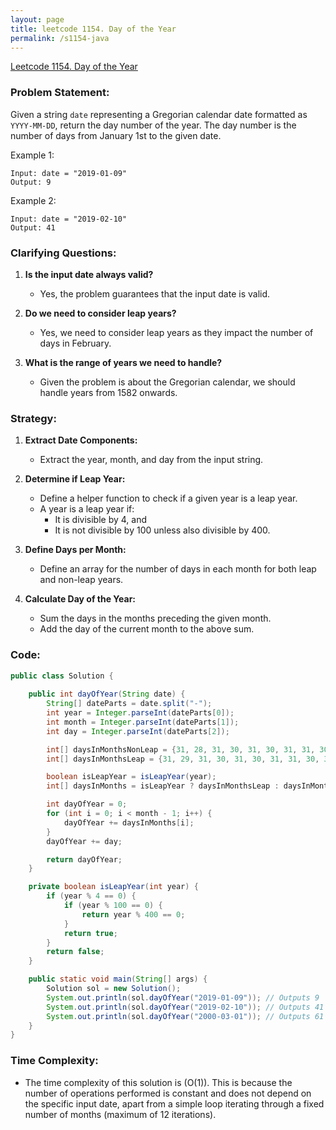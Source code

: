 ```yaml
---
layout: page
title: leetcode 1154. Day of the Year
permalink: /s1154-java
---
```

[Leetcode 1154. Day of the Year](https://algoadvance.github.io/algoadvance/l1154)
### Problem Statement:

Given a string `date` representing a Gregorian calendar date formatted as `YYYY-MM-DD`, return the day number of the year. The day number is the number of days from January 1st to the given date.

Example 1:
```
Input: date = "2019-01-09"
Output: 9
```

Example 2:
```
Input: date = "2019-02-10"
Output: 41
```

### Clarifying Questions:

1. **Is the input date always valid?**
    - Yes, the problem guarantees that the input date is valid.

2. **Do we need to consider leap years?**
    - Yes, we need to consider leap years as they impact the number of days in February.

3. **What is the range of years we need to handle?**
    - Given the problem is about the Gregorian calendar, we should handle years from 1582 onwards.

### Strategy:

1. **Extract Date Components:**
    - Extract the year, month, and day from the input string.

2. **Determine if Leap Year:**
    - Define a helper function to check if a given year is a leap year.
    - A year is a leap year if:
      - It is divisible by 4, and
      - It is not divisible by 100 unless also divisible by 400.

3. **Define Days per Month:**
    - Define an array for the number of days in each month for both leap and non-leap years.

4. **Calculate Day of the Year:**
    - Sum the days in the months preceding the given month.
    - Add the day of the current month to the above sum.

### Code:

```java
public class Solution {
    
    public int dayOfYear(String date) {
        String[] dateParts = date.split("-");
        int year = Integer.parseInt(dateParts[0]);
        int month = Integer.parseInt(dateParts[1]);
        int day = Integer.parseInt(dateParts[2]);

        int[] daysInMonthsNonLeap = {31, 28, 31, 30, 31, 30, 31, 31, 30, 31, 30, 31};
        int[] daysInMonthsLeap = {31, 29, 31, 30, 31, 30, 31, 31, 30, 31, 30, 31};

        boolean isLeapYear = isLeapYear(year);
        int[] daysInMonths = isLeapYear ? daysInMonthsLeap : daysInMonthsNonLeap;

        int dayOfYear = 0;
        for (int i = 0; i < month - 1; i++) {
            dayOfYear += daysInMonths[i];
        }
        dayOfYear += day;

        return dayOfYear;
    }

    private boolean isLeapYear(int year) {
        if (year % 4 == 0) {
            if (year % 100 == 0) {
                return year % 400 == 0;
            }
            return true;
        }
        return false;
    }

    public static void main(String[] args) {
        Solution sol = new Solution();
        System.out.println(sol.dayOfYear("2019-01-09")); // Outputs 9
        System.out.println(sol.dayOfYear("2019-02-10")); // Outputs 41
        System.out.println(sol.dayOfYear("2000-03-01")); // Outputs 61
    }
}
```

### Time Complexity:

- The time complexity of this solution is \(O(1)\). This is because the number of operations performed is constant and does not depend on the specific input date, apart from a simple loop iterating through a fixed number of months (maximum of 12 iterations).